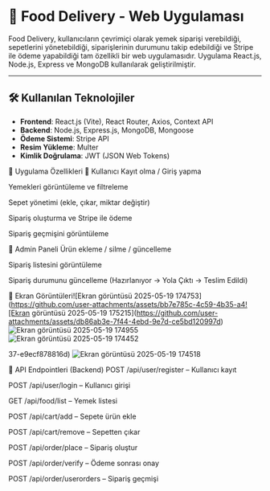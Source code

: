 # 🍔 Food Delivery - Web Uygulaması

Food Delivery, kullanıcıların çevrimiçi olarak yemek siparişi verebildiği, sepetlerini yönetebildiği, siparişlerinin durumunu takip edebildiği ve Stripe ile ödeme yapabildiği tam özellikli bir web uygulamasıdır. Uygulama React.js, Node.js, Express ve MongoDB kullanılarak geliştirilmiştir.

---



## 🛠️ Kullanılan Teknolojiler

- **Frontend**: React.js (Vite), React Router, Axios, Context API  
- **Backend**: Node.js, Express.js, MongoDB, Mongoose  
- **Ödeme Sistemi**: Stripe API  
- **Resim Yükleme**: Multer  
- **Kimlik Doğrulama**: JWT (JSON Web Tokens)

🧩 Uygulama Özellikleri
👤 Kullanıcı
Kayıt olma / Giriş yapma

Yemekleri görüntüleme ve filtreleme

Sepet yönetimi (ekle, çıkar, miktar değiştir)

Sipariş oluşturma ve Stripe ile ödeme

Sipariş geçmişini görüntüleme

🛒 Admin Paneli
Ürün ekleme / silme / güncelleme

Sipariş listesini görüntüleme

Sipariş durumunu güncelleme (Hazırlanıyor → Yola Çıktı → Teslim Edildi)

📸 Ekran Görüntüleri![Ekran görüntüsü 2025-05-19 174753](https://github.com/user-attachments/assets/bb7e785c-4c59-4b35-a4![Ekran görüntüsü 2025-05-19 175215](https://github.com/user-attachments/assets/db86ab3e-7f44-4ebd-9e7d-ce5bd120997d)
![Ekran görüntüsü 2025-05-19 174955](https://github.com/user-attachments/assets/ea5d7cfb-5092-412d-b487-9c749a37b6ef)![Ekran görüntüsü 2025-05-19 174452](https://github.com/user-attachments/assets/a0af68cd-5a74-4dc3-8a2c-3ed3604b9afd)

37-e9ecf878816d)
![Ekran görüntüsü 2025-05-19 174518](https://github.com/user-attachments/assets/0d3b17a1-67d6-4685-afe3-e1ca750c122c)


🧪 API Endpointleri (Backend)
POST /api/user/register – Kullanıcı kayıt

POST /api/user/login – Kullanıcı girişi

GET /api/food/list – Yemek listesi

POST /api/cart/add – Sepete ürün ekle

POST /api/cart/remove – Sepetten çıkar

POST /api/order/place – Sipariş oluştur

POST /api/order/verify – Ödeme sonrası onay

POST /api/order/userorders – Sipariş geçmişi


